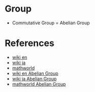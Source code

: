 # Group 
- Commutative Group = Abelian Group




# References
- [wiki en](https://en.wikipedia.org/wiki/Group_(mathematics))
- [wiki ja](https://ja.wikipedia.org/wiki/%E7%BE%A4_(%E6%95%B0%E5%AD%A6))
- [mathworld](https://mathworld.wolfram.com/Group.html)
- [wiki en Abelian Group](https://en.wikipedia.org/wiki/Abelian_group)
- [wiki ja Abelian Group](https://ja.wikipedia.org/wiki/%E3%82%A2%E3%83%BC%E3%83%99%E3%83%AB%E7%BE%A4)
- [mathworld Abelian Group](https://mathworld.wolfram.com/AbelianGroup.html)